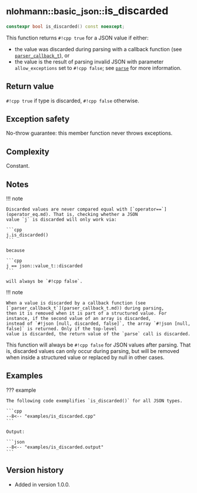 # <small>nlohmann::basic_json::</small>is_discarded

```cpp
constexpr bool is_discarded() const noexcept;
```

This function returns `#!cpp true` for a JSON value if either:

- the value was discarded during parsing with a callback function (see [`parser_callback_t`](parser_callback_t.md)), or
- the value is the result of parsing invalid JSON with parameter `allow_exceptions` set to `#!cpp false`; see
  [`parse`](parse.md) for more information.

## Return value

`#!cpp true` if type is discarded, `#!cpp false` otherwise.

## Exception safety

No-throw guarantee: this member function never throws exceptions.

## Complexity

Constant.

## Notes

!!! note

    Discarded values are never compared equal with [`operator==`](operator_eq.md). That is, checking whether a JSON
    value `j` is discarded will only work via:
    
    ```cpp
    j.is_discarded()
    ```
    
    because
    
    ```cpp
    j == json::value_t::discarded
    ```
    
    will always be `#!cpp false`.

!!! note

    When a value is discarded by a callback function (see [`parser_callback_t`](parser_callback_t.md)) during parsing,
    then it is removed when it is part of a structured value. For instance, if the second value of an array is discarded,
    instead of `#!json [null, discarded, false]`, the array `#!json [null, false]` is returned. Only if the top-level
    value is discarded, the return value of the `parse` call is discarded.

This function will always be `#!cpp false` for JSON values after parsing. That is, discarded values can only occur
during parsing, but will be removed when inside a structured value or replaced by null in other cases.

## Examples

??? example

    The following code exemplifies `is_discarded()` for all JSON types.
    
    ```cpp
    --8<-- "examples/is_discarded.cpp"
    ```
    
    Output:
    
    ```json
    --8<-- "examples/is_discarded.output"
    ```

## Version history

- Added in version 1.0.0.
